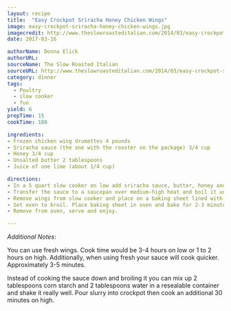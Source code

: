 ```yaml
---
layout: recipe
title:  "Easy Crockpot Sriracha Honey Chicken Wings"
image: easy-crockpot-sriracha-honey-chicken-wings.jpg
imagecredit: http://www.theslowroasteditalian.com/2014/03/easy-crockpot-sriracha-honey-chicken-wings-recipe.html
date: 2017-03-16

authorName: Donna Elick
authorURL: 
sourceName: The Slow Roasted Italian
sourceURL: http://www.theslowroasteditalian.com/2014/03/easy-crockpot-sriracha-honey-chicken-wings-recipe.html
category: dinner
tags:
  - Poultry
  - slow cooker
  - fun
yield: 6
prepTime: 15
cookTime: 180

ingredients:
- Frozen chicken wing drumettes 4 pounds
- Sriracha sauce (the one with the rooster on the package) 3/4 cup
- Honey 3/4 cup
- Unsalted butter 2 tablespoons
- Juice of one lime (about 1/4 cup)

directions:
- In a 5 quart slow cooker on low add sriracha sauce, butter, honey and lime juice. Stir to combine. Add chicken wings. Stir until wings are well coated. Cook on high for 2-3 hours (or low 4-6 hours) until wings are cooked through.
- Transfer the sauce to a saucepan over medium-high heat and boil it until it reduces to a thicker sauce, approximately 5-8 minutes, stirring occasionally.
- Remove wings from slow cooker and place on a baking sheet lined with foil. Drizzle sriracha honey sauce over wings.
- Set oven to broil. Place baking sheet in oven and bake for 2-3 minutes until the sauce starts to caramelize. Remove from oven. Coat wings with sauce again, broil for 1 minute, remove from oven. Coat with sauce, broil 1 minute. Add more sauce, broil until sauce is caramelized.
- Remove from oven, serve and enjoy.

---
```


_Additional Notes_:

You can use fresh wings. Cook time would be 3-4 hours on low or 1 to 2 hours on high. Additionally, when using fresh your sauce will cook quicker. Approximately 3-5 minutes.

Instead of cooking the sauce down and broiling it you can mix up 2 tablespoons corn starch and 2 tablespoons water in a resealable container and shake it really well. Pour slurry into crockpot then cook an additional 30 minutes on high.